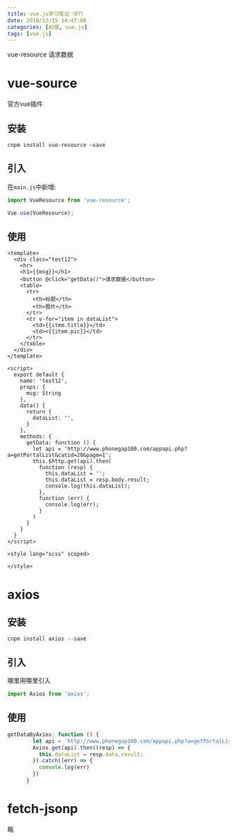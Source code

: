 ```yaml
---
title: vue.js学习笔记（07）
date: 2018/12/15 14:47:00
categories: [前端, vue.js]
tags: [vue.js]
---
```


vue-resource 请求数据

<!-- more -->

# vue-source

官方vue插件

## 安装

`cnpm install vue-resource –save`

## 引入

在`main.js`中新增:

```js
import VueResource from 'vue-resource';

Vue.use(VueResource);
```

## 使用

```vue
<template>
  <div class="test12">
    <hr>
    <h1>{{msg}}</h1>
    <button @click="getData()">请求数据</button>
    <table>
      <tr>
        <th>标题</th>
        <th>图片</th>
      </tr>
      <tr v-for="item in dataList">
        <td>{{item.title}}</td>
        <td><{{item.pic}}</td>
      </tr>
    </table>
  </div>
</template>

<script>
  export default {
    name: 'test12',
    props: {
      msg: String
    },
    data() {
      return {
        dataList: '',
      }
    },
    methods: {
      getData: function () {
        let api = 'http://www.phonegap100.com/appapi.php?a=getPortalList&catid=20&page=1';
        this.$http.get(api).then(
          function (resp) {
            this.dataList = '';
            this.dataList = resp.body.result;
            console.log(this.dataList);
          },
          function (err) {
            console.log(err);
          }
        )
      }
    }
  }
</script>

<style lang="scss" scoped>

</style>

```



# axios

## 安装

`cnpm install axios --save`

## 引入

哪里用哪里引入

```js
import Axios from 'axios';
```

## 使用

```js
getDataByAxios: function () {
        let api = 'http://www.phonegap100.com/appapi.php?a=getPortalList&catid=20&page=2';
        Axios.get(api).then((resp) => {
          this.dataList = resp.data.result;
        }).catch((err) => {
          console.log(err)
        })
      }
```



# fetch-jsonp

略